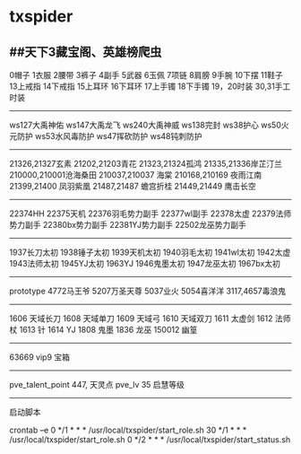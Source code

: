 # txspider
##天下3藏宝阁、英雄榜爬虫
------------------------------------
0帽子
1衣服
2腰带
3裤子
4副手
5武器
6玉佩
7项链
8肩膀
9手腕
10下摆
11鞋子
13上戒指
14下戒指
15上耳环
16下耳环
17上手镯
18下手镯
19，20时装
30,31手工时装

--------------------------------------
ws127大禹神佑
ws147大禹龙飞
ws240大禹神威
ws138完封
ws38护心
ws50火元防护
ws53水风毒防护
ws47挥砍防护
ws48钝刺防护

--------------------------------------

21326,21327玄素
21202,21203青花
21323,21324孤鸿
21335,21336岸芷汀兰
210000,210001沧海桑田
210037,210037 海棠
210168,210169 夜雨江南
21399,21400 凤羽紫凰
21487,21487 蟾宫折桂
21449,21449 鹰击长空

--------------------------------------

22374HH
22375天机
22376羽毛势力副手
22377wl副手
22378太虚
22379法师势力副手
22380bx势力副手
22381YJ势力副手
22502龙巫势力副手

--------------------------------------

1937长刀太初
1938锤子太初
1939天机太初
1940羽毛太初
1941wl太初
1942太虚
1943法师太初
1945YJ太初
1963YJ
1946鬼墨太初
1947龙巫太初
1967bx太初

--------------------------------------

prototype
4772马王爷
5207万圣天尊
5037业火
5054喜洋洋
3117,4657毒浪鬼

--------------------------------------

1606 天域长刀
1608 天域单刀
1609 天域弓
1610 天域双刀
1611 太虚剑
1612 法师杖
1613 针
1614 YJ
1808 鬼墨
1836 龙巫
150012 幽篁

--------------------------------------

63669 vip9 宝箱


--------------------------------------
pve_talent_point 447, 天灵点
pve_lv 35 启慧等级

------------------------------------------

启动脚本

crontab –e 
0 */1 * * * /usr/local/txspider/start_role.sh
30 */1 * * * /usr/local/txspider/start_role.sh
0 */2 * * * /usr/local/txspider/start_status.sh
